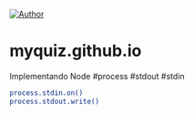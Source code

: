 [![Author](https://img.shields.io/badge/Dev-Harlet%20Orellan-blue)](https://www.linkedin.com/in/harletorellanurbina/)

# myquiz.github.io
Implementando Node #process #stdout #stdin

```bash
process.stdin.on()
process.stdout.write()
```
